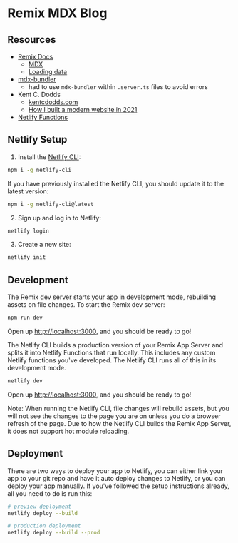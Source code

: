 # Remix MDX Blog

## Resources

- [Remix Docs](https://remix.run/docs)
  - [MDX](https://remix.run/docs/en/v1/guides/mdx#mdx)
  - [Loading data](https://remix.run/docs/en/v1/tutorials/blog#loading-data)
- [mdx-bundler](https://github.com/kentcdodds/mdx-bundler)
  - had to use `mdx-bundler` within `.server.ts` files to avoid errors
- Kent C. Dodds
  - [kentcdodds.com](https://github.com/kentcdodds/kentcdodds.com)
  - [How I built a modern website in 2021](https://kentcdodds.com/blog/how-i-built-a-modern-website-in-2021)
- [Netlify Functions](https://www.netlify.com/products/functions/)

## Netlify Setup

1. Install the [Netlify CLI](https://www.netlify.com/products/dev/):

```sh
npm i -g netlify-cli
```

If you have previously installed the Netlify CLI, you should update it to the latest version:

```sh
npm i -g netlify-cli@latest
```

2. Sign up and log in to Netlify:

```sh
netlify login
```

3. Create a new site:

```sh
netlify init
```

## Development

The Remix dev server starts your app in development mode, rebuilding assets on file changes. To start the Remix dev server:

```sh
npm run dev
```

Open up [http://localhost:3000](http://localhost:3000), and you should be ready to go!

The Netlify CLI builds a production version of your Remix App Server and splits it into Netlify Functions that run locally. This includes any custom Netlify functions you've developed. The Netlify CLI runs all of this in its development mode.

```sh
netlify dev
```

Open up [http://localhost:3000](http://localhost:3000), and you should be ready to go!

Note: When running the Netlify CLI, file changes will rebuild assets, but you will not see the changes to the page you are on unless you do a browser refresh of the page. Due to how the Netlify CLI builds the Remix App Server, it does not support hot module reloading.

## Deployment

There are two ways to deploy your app to Netlify, you can either link your app to your git repo and have it auto deploy changes to Netlify, or you can deploy your app manually. If you've followed the setup instructions already, all you need to do is run this:

```sh
# preview deployment
netlify deploy --build

# production deployment
netlify deploy --build --prod
```
